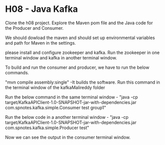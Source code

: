 # H08 - Java Kafka

Clone the h08 project. Explore the Maven pom file and the Java code for the Producer and Consumer.

We should dowload the maven and should set up environmental variables and path for Maven in the settings.

please install and configure zookeeper and kafka.
Run the zookeeper in one terminal window and kafka in another terminal window. 

To build and run the consumer and producer, we have to run the below commands.

"mvn compile assembly:single" -It builds the software. Run this command in the terminal window of the kafkaMalireddy folder

Run the below command in the same terminal window - "java -cp target/KafkaAPIClient-1.0-SNAPSHOT-jar-with-dependencies.jar com.spnotes.kafka.simple.Consumer test group1"

Run the below code in a another terminal window - "java -cp target/KafkaAPIClient-1.0-SNAPSHOT-jar-with-dependencies.jar com.spnotes.kafka.simple.Producer test"

Now we can see the output in the consumer terminal window.
